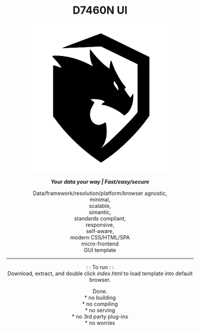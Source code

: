 <h1 align="center">D7460N UI</h1>
<!--START_SECTION:waka-->
<!--END_SECTION:waka-->
<p align="center">
<img
  src="assets/images/logo.svg"
  alt="D7460N"
  title="D7460N"
  width="400" />
</p>

<p align="center"><b><i>Your data your way | Fast/easy/secure</i></b></p>

<p align="center">Data/framework/resolution/platform/browser agnostic,<br />minimal,<br />scalable,<br />simantic,<br />standards compliant,<br />responsive,<br />self-aware,<br />modern CSS/HTML/SPA<br /> micro-frontend<br />GUI template</p>

---

<p align="center">
: : To run : :<br />
Download, extract, and double click <i>index.html</i> to load template into default browser.</p>
<p align="center">
Done.<br />
* no building<br />
* no compiling<br />
* no serving<br />
* no 3rd party plug-ins<br />
* no worries 
</p>
